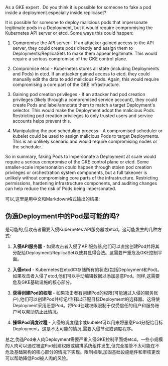As a GKE expert . Do you think it is possible for someone to fake a pod inside a deployment.especially inside replicaset?

It is possible for someone to deploy malicious pods that impersonate legitimate pods in a Deployment, but it would require compromising the Kubernetes API server or etcd. Some ways this could happen:

1. Compromise the API server - If an attacker gained access to the API server, they could create pods directly and assign them to Deployments/ReplicaSets to make them appear legitimate. This would require a serious compromise of the GKE control plane.

2. Compromise etcd - Kubernetes stores all state (including Deployments and Pods) in etcd. If an attacker gained access to etcd, they could manually edit the data to add malicious Pods. Again, this would require compromising a core part of the GKE infrastructure. 

3. Gaining pod creation privileges - If an attacker had pod creation privileges (likely through a compromised service account), they could create Pods and label/annotate them to match a target Deployment's selector. This would make the Deployment adopt the malicious Pods. Restricting pod creation privileges to only trusted users and service accounts helps prevent this.

4. Manipulating the pod scheduling process - A compromised scheduler or kubelet could be used to assign malicious Pods to target Deployments. This is an unlikely scenario and would require compromising nodes or the scheduler.

So in summary, faking Pods to impersonate a Deployment at scale would require a serious compromise of the GKE control plane or etcd. Some smaller-scale impersonation could happen through stolen pod creation privileges or orchestration system components, but a full takeover is unlikely without compromising core parts of the infrastructure. Restricting permissions, hardening infrastructure components, and auditing changes can help reduce the risk of Pods being impersonated.

可以,这里是用中文和Markdown格式输出的结果:

## 伪造Deployment中的Pod是可能的吗?   

是可能的,但攻击者需要入侵Kubernetes API服务器或etcd。这可能发生的几种方式:

1. **入侵API服务器** - 如果攻击者入侵了API服务器,他们可以直接创建Pod并将其分配给Deployment/ReplicaSet以使其显得合法。这需要严重危及GKE控制平面。     

2. **入侵etcd** - Kubernetes在etcd中存储所有的状态(包括Deployment和Pod)。如果攻击者入侵了etcd,他们可以手动编辑数据以添加恶意Pod。同样,这需要危及GKE基础设施的核心部分。

3. **获得创建Pod的权限** - 如果攻击者有创建Pod的权限(可能通过入侵的服务账户),他们可以创建Pod并标记/注释以匹配目标Deployment的选择器。这将使Deployment采用恶意Pod。将Pod创建权限限制于仅受信任的用户和服务账户可以帮助防止此情况。  

4. **操纵Pod调度过程** - 入侵的调度程序或kubelet可以用来将恶意Pod分配给目标Deployment。这是不太可能的情况,需要入侵节点或调度程序。    

总之,伪造Pod来人肉Deployment需要严重入侵GKE控制平面或etcd。一些小规模的人肉可以通过被盗Pod创建权限或编排系统组件发生,但完全接管不太可能在不危及基础架构的核心部分的情况下实现。限制权限,加固基础设施组件和审核更改可以帮助降低Pod被人肉的风险。

